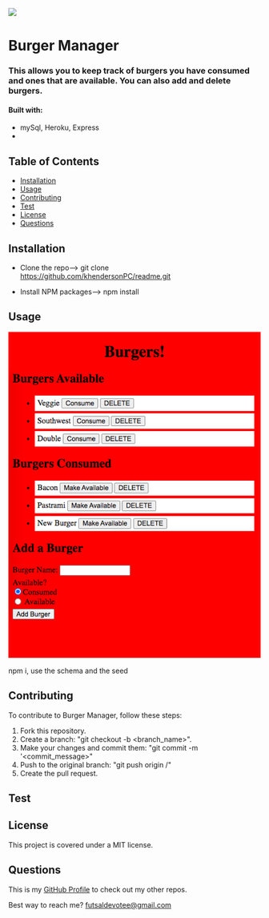 
  ![](https://img.shields.io/badge/license-MIT-green)

  # Burger Manager


### This allows you to keep track of burgers you have consumed and ones that are available. You can also add and delete burgers.

#### Built with: 
  * mySql, Heroku, Express
  * 

## Table of Contents
  * [Installation](#installation)
  * [Usage](#usage)
  * [Contributing](#contributing)
  * [Test](#test)
  * [License](#license)
  * [Questions](#questions)

## Installation
* Clone the repo--> git clone https://github.com/khendersonPC/readme.git

* Install NPM packages--> npm install

## Usage
![alt text](burgers.png)

npm i, use the schema and the seed

## Contributing
To contribute to Burger Manager, follow these steps:
1. Fork this repository.
2. Create a branch: "git checkout -b <branch_name>".
3. Make your changes and commit them: "git commit -m '<commit_message>"
4. Push to the original branch: "git push origin <Burger Manager>/<location>"
5. Create the pull request.


## Test


## License
This project is covered under a MIT license. 

## Questions
This is my [GitHub Profile](https://github.com/khendersonPC/) to check out my other repos.

Best way to reach me?
futsaldevotee@gmail.com
  
